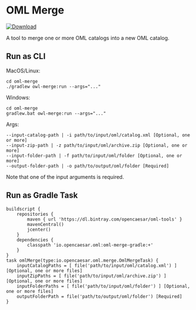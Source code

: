 # OML Merge

[ ![Download](https://api.bintray.com/packages/opencaesar/oml-tools/oml-merge/images/download.svg) ](https://bintray.com/opencaesar/oml-tools/oml-merge/_latestVersion)

A tool to merge one or more OML catalogs into a new OML catalog.

## Run as CLI

MacOS/Linux:
```
cd oml-merge
./gradlew owl-merge:run --args="..."
```
Windows:
```
cd oml-merge
gradlew.bat owl-merge:run --args="..."
```
Args:
```
--input-catalog-path | -i path/to/input/oml/catalog.xml [Optional, one or more]
--input-zip-path | -z path/to/input/oml/archive.zip [Optional, one or more]
--input-folder-path | -f path/to/input/oml/folder [Optional, one or more]
--output-folder-path | -o path/to/output/oml/folder [Required]
```
Note that one of the input arguments is required.

## Run as Gradle Task
```
buildscript {
	repositories {
		maven { url 'https://dl.bintray.com/opencaesar/oml-tools' }
  		mavenCentral()
		jcenter()
	}
	dependencies {
		classpath 'io.opencaesar.oml:oml-merge-gradle:+'
	}
}
task omlMerge(type:io.opencaesar.oml.merge.OmlMergeTask) {
	inputCatalogPaths = [ file('path/to/input/oml/catalog.xml') ] [Optional, one or more files]
	inputZipPaths = [ file('path/to/input/oml/archive.zip') ] [Optional, one or more files]
	inputFolderPaths = [ file('path/to/input/oml/folder') ] [Optional, one or more files]
	outputFolderPath = file('path/to/output/oml/folder') [Required]
}               
```
